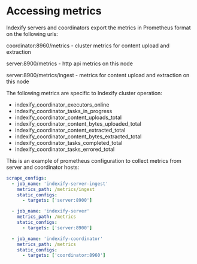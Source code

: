 # Accessing metrics

Indexify servers and coordinators export the metrics in Prometheus format on the following urls:

coordinator:8960/metrics - cluster metrics for content upload and extraction 

server:8900/metrics - http api metrics on this node

server:8900/metrics/ingest - metrics for content upload and extraction on this node

The following metrics are specific to Indexify cluster operation:

- indexify_coordinator_executors_online
- indexify_coordinator_tasks_in_progress 
- indexify_coordinator_content_uploads_total
- indexify_coordinator_content_bytes_uploaded_total
- indexify_coordinator_content_extracted_total
- indexify_coordinator_content_bytes_extracted_total
- indexify_coordinator_tasks_completed_total
- indexify_coordinator_tasks_errored_total

This is an example of prometheus configuration to collect metrics from server and coordinator hosts:

```yaml
scrape_configs:
  - job_name: 'indexify-server-ingest'
    metrics_path: /metrics/ingest
    static_configs:
      - targets: ['server:8900']

  - job_name: 'indexify-server'
    metrics_path: /metrics
    static_configs:
      - targets: ['server:8900']

  - job_name: 'indexify-coordinator'
    metrics_path: /metrics
    static_configs:
      - targets: ['coordinator:8960']
